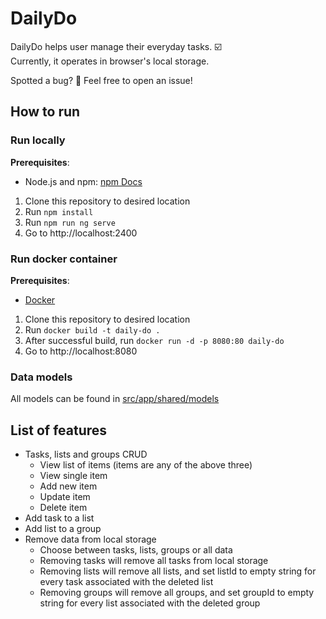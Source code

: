 # DailyDo

DailyDo helps user manage their everyday tasks. :ballot_box_with_check:\
Currently, it operates in browser's local storage.

Spotted a bug? :bug: Feel free to open an issue!

## How to run

### Run locally
**Prerequisites**:
* Node.js and npm: [npm Docs](https://docs.npmjs.com/downloading-and-installing-node-js-and-npm)

1. Clone this repository to desired location
2. Run `npm install`
3. Run `npm run ng serve`
4. Go to http://localhost:2400

### Run docker container
**Prerequisites**:
* [Docker](https://docs.docker.com/engine/install/)

1. Clone this repository to desired location
2. Run `docker build -t daily-do .`
3. After successful build, run `docker run -d -p 8080:80 daily-do`
4. Go to http://localhost:8080

### Data models

All models can be found in [src/app/shared/models](src/app/shared/models)

## List of features

* Tasks, lists and groups CRUD
  * View list of items (items are any of the above three)
  * View single item
  * Add new item
  * Update item
  * Delete item
* Add task to a list
* Add list to a group
* Remove data from local storage
  * Choose between tasks, lists, groups or all data
  * Removing tasks will remove all tasks from local storage
  * Removing lists will remove all lists, and set listId to empty string for every task associated with the deleted list
  * Removing groups will remove all groups, and set groupId to empty string for every list associated with the deleted group
